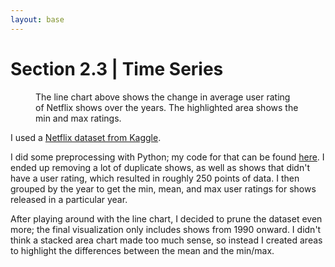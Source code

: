 ```yaml
---
layout: base
---
```

# Section 2.3 | Time Series
<figure id="container">
<figcaption>
The line chart above shows the change in average user rating of Netflix shows over the years. The highlighted area shows the min and max ratings.
</figcaption>
</figure>

I used a [Netflix dataset from Kaggle](https://www.kaggle.com/rishidamarla/netflix-shows-ratings-distribution).

I did some preprocessing with Python; my code for that can be found [here](https://github.com/lester-lee/Interactive-Data-Vis-Fall2021/blob/main/units/2_3_time_series/netflix.py). I ended up removing a lot of duplicate shows, as well as shows that didn't have a user rating, which resulted in roughly 250 points of data. I then grouped by the year to get the min, mean, and max user ratings for shows released in a particular year.

After playing around with the line chart, I decided to prune the dataset even more; the final visualization only includes shows from 1990 onward. I didn't think a stacked area chart made too much sense, so instead I created areas to highlight the differences between the mean and the min/max.


<script src="main.js"></script>
